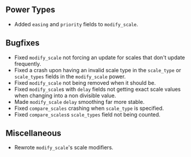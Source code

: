## Power Types
- Added `easing` and `priority` fields to `modify_scale`.

## Bugfixes
- Fixed `modify_scale` not forcing an update for scales that don't update frequently.
- Fixed a crash upon having an invalid scale type in the `scale_type` or `scale_types` fields in the `modify_scale` power.
- Fixed `modify_scale` not being removed when it should be.
- Fixed `modify_scale`s with `delay` fields not getting exact scale values when changing into a non divisible value.
- Made `modify_scale` `delay` smoothing far more stable.
- Fixed `compare_scales` crashing when `scale_type` is specified.
- Fixed `compare_scales`s `scale_types` field not being counted.

## Miscellaneous
- Rewrote `modify_scale`'s scale modifiers.